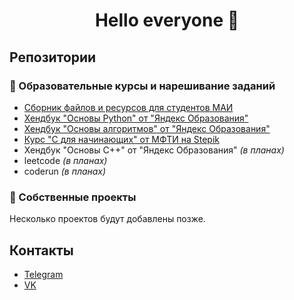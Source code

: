 <h1 align="center">Hello everyone 👋</h1>


<h2>Репозитории</h2>
<h3>📖 Образовательные курсы и нарешивание заданий</h3>
<ul>
  <li><a href="https://github.com/iannsgirdye/mai_library">Сборник файлов и ресурсов для студентов МАИ</a></li>
  <li><a href="https://github.com/iannsgirdye/yandex_python">Хендбук "Основы Python" от "Яндекс Образования"</a></li>
  <li><a href="https://github.com/iannsgirdye/yandex_algorithms">Хендбук "Основы алгоритмов" от "Яндекс Образования"</a></li>
  <li><a href="https://github.com/iannsgirdye/stepik_mfti-c">Курс "C для начинающих" от МФТИ на Stepik</a></li>
  <li>Хендбук "Основы C++" от "Яндекс Образования" <i>(в планах)</i></li>
  <li>leetcode <i>(в планах)</i></li>
  <li>coderun <i>(в планах)</i></li>
</ul>

<h3>🧸 Собственные проекты</h3>
Несколько проектов будут добавлены позже.


<h2>Контакты</h2>
<ul>
  <li><a href="https://t.me/iannsgirdye">Telegram</a></li>
  <li><a href="https://vk.com/iannsgirdye">VK</a></li>
</ul>



<!--
**iannsgirdye/iannsgirdye** is a ✨ _special_ ✨ repository because its `README.md` (this file) appears on your GitHub profile.

Here are some ideas to get you started:

- 🔭 I’m currently working on ...
- 🌱 I’m currently learning ...
- 👯 I’m looking to collaborate on ...
- 🤔 I’m looking for help with ...
- 💬 Ask me about ...
- 📫 How to reach me: ...
- 😄 Pronouns: ...
- ⚡ Fun fact: ...
-->
